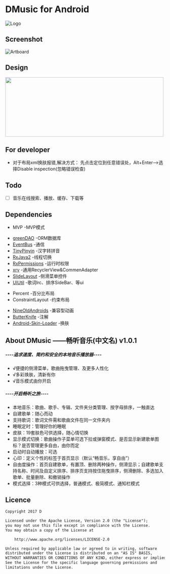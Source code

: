 # DMusic for Android

![Logo](https://github.com/Dsiner/DMusic/blob/master/app/src/main/res/mipmap-xhdpi/ic_launcher_round.png) 

## Screenshot
![Artboard](https://github.com/Dsiner/DMusic/blob/master/screenshot/screenshot0.png)

## Design
<img src="https://github.com/Dsiner/DMusic/blob/master/screenshot/design.png" width="500" height="187"/>

## For developer
* 对于布局xml换肤报错,解决方式：
先点击定位到任意错误处，Alt+Enter——>选择Disable inspection(忽略错误检查)

## Todo
- [ ] 音乐在线搜索、播放、缓存、下载等

## Dependencies
* MVP  -MVP模式
- [greenDAO](https://github.com/greenrobot/greenDAO)  -ORM数据库
- [EventBus](https://github.com/greenrobot/EventBus)  -通信
- [TinyPinyin](https://github.com/promeG/TinyPinyin)  -汉字转拼音
- [RxJava2](https://github.com/ReactiveX/RxJava)  -线程切换
- [RxPermissions](https://github.com/tbruyelle/RxPermissions)  -运行时权限
- [xrv](https://github.com/Dsiner/xRecyclerViewF)  -通用RecyclerView&CommenAdapter
- [SlideLayout](https://github.com/Dsiner/SlideLayout)  -侧滑菜单控件
- [UIUtil](https://github.com/Dsiner/UIUtil)  -歌词lrc、排序SideBar、等ui
* Percent  -百分比布局
* ConstraintLayout  -约束布局
- [NineOldAndroids](https://github.com/JakeWharton/NineOldAndroids)  -兼容型动画
- [ButterKnife](https://github.com/JakeWharton/butterknife)  -注解
- [Android-Skin-Loader](https://github.com/fengjundev/Android-Skin-Loader)  -换肤

## About DMusic  ——畅听音乐(中文名) v1.0.1

##### ----追求速度、简约和安全的本地音乐播放器----

* √便捷的侧滑菜单，歌曲拖曳管理、及更多人性化
* √多彩焕肤，清新有你
* √音乐模式由你开启

##### ----开启畅听之旅----
* 本地音乐：歌曲、歌手、专辑、文件夹分类管理、按字母排序，一触直达
* 自建歌单：随心而动
* 支持歌词：歌词文件需和歌曲文件在同一文件夹内
* 睡眠定时：管理好你的睡眠
* 皮肤：19套肤色可供选择，随心情切换
* 显示模式切换：歌曲操作子菜单可选下拉或弹窗模式、是否显示新建歌单图标？是否管理更多自由，由你而定
* 启动时自动播放：可选
* 心印：定义个性的标签于首页显示（默认“畅音乐，享自由”）
* 自由度操作：首页自建歌单，有置顶、删除两种操作，侧滑显示；自建歌单支持名称、时间及自定义排序、排序页支持按住拖曳排序，侧滑删除、多选加入歌单、批量删除、和撤销操作
* 模式选择：3种模式可供选择，普通模式、极简模式、通知栏模式

## Licence

```txt
Copyright 2017 D

Licensed under the Apache License, Version 2.0 (the "License");
you may not use this file except in compliance with the License.
You may obtain a copy of the License at

    http://www.apache.org/licenses/LICENSE-2.0

Unless required by applicable law or agreed to in writing, software
distributed under the License is distributed on an "AS IS" BASIS,
WITHOUT WARRANTIES OR CONDITIONS OF ANY KIND, either express or implied.
See the License for the specific language governing permissions and
limitations under the License.
```
